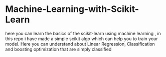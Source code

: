 # Machine-Learning-with-Scikit-Learn
here you can learn the basics of the scikit-learn using machine learning , in this repo i have made a simple scikit algo which can help you to train your model. Here you can understand about Linear Regression, Classification and boosting optimization that are simply classified
